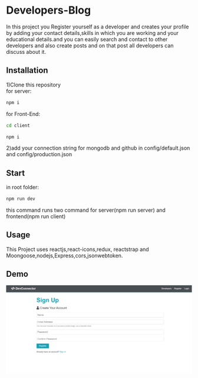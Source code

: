 # Developers-Blog
In this project you Register yourself as a developer and creates your profile by adding your contact details,skills in which you are working and your educational details.and you can easily search and contact to other developers and also create posts and on that post all developers can discuss about it.
## Installation
1)Clone this repository<br/>
for server:
```bash
npm i
```
for Front-End:
```bash
cd client
```
```bash
npm i
```
2)add your connection string for mongodb and github in config/default.json and config/production.json
## Start
in root folder:
```bash
npm run dev
```
this command runs two command for server(npm run server) and frontend(npm run client)
## Usage
This Project uses reactjs,react-icons,redux, reactstrap and Moongoose,nodejs,Express,cors,jsonwebtoken.

## Demo

![](developer.gif)



